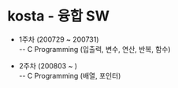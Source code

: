 # kosta - 융합 SW

- 1주차 (200729 ~ 200731)<br>
	-- C Programming (입출력, 변수, 연산, 반복, 함수)
	
- 2주차 (200803 ~ )<br>
 	-- C Programming (배열, 포인터)